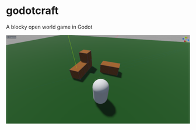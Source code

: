 # godotcraft
A blocky open world game in Godot

![screenshot](https://github.com/afarber/godotcraft/blob/main/screenshot.png?raw=true)

